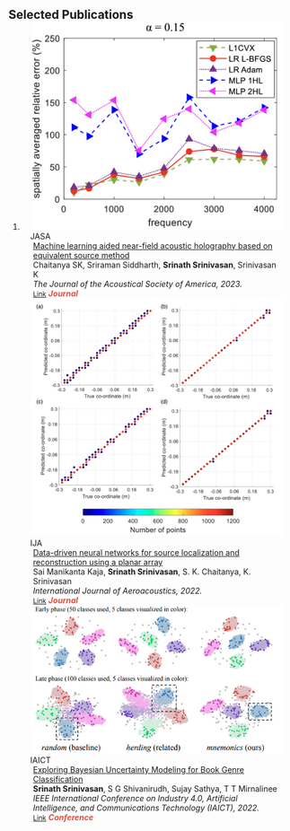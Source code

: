 <h2 id="publications" style="margin: 2px 0px -15px;">Selected Publications</h2>

<div class="publications">
<ol class="bibliography">

<li>
<div class="pub-row">

  <div class="col-sm-3 abbr" style="position: relative;padding-right: 15px;padding-left: 15px;">
    <img src="assets/img/jasa.png" class="teaser img-fluid z-depth-1">
    <abbr class="badge">JASA</abbr>
  </div>

  <div class="col-sm-9" style="position: relative;padding-right: 15px;padding-left: 20px;">
    <div class="title"><a href="https://doi.org/10.1121/10.0017115">Machine learning aided near-field acoustic holography based on equivalent source method</a></div>
    <div class="author">Chaitanya SK, Sriraman Siddharth, <strong>Srinath Srinivasan</strong>, Srinivasan K</div>
    <div class="periodical"><em>The Journal of the Acoustical Society of America</strong>, 2023.</em></div>
    <div class="links">
      <a href="https://doi.org/10.1121/10.0017115" class="btn btn-sm z-depth-0" role="button" target="_blank" style="font-size:12px;">Link</a>
      <strong><i style="color:#e74d3c">Journal</i></strong>
    </div>
  </div>
</div>

<div class="pub-row">

  <div class="col-sm-3 abbr" style="position: relative;padding-right: 15px;padding-left: 15px;">
    <img src="assets/img/ija.png" class="teaser img-fluid z-depth-1">
    <abbr class="badge">IJA</abbr>
  </div>

  <div class="col-sm-9" style="position: relative;padding-right: 15px;padding-left: 20px;">
    <div class="title"><a href="">Data-driven neural networks for source localization and reconstruction using a planar array</a></div>
    <div class="author">Sai Manikanta Kaja, <strong>Srinath Srinivasan</strong>, S. K. Chaitanya, K. Srinivasan</div>
    <div class="periodical"><em>International Journal of Aeroacoustics</strong>, 2022.</em></div>
    <div class="links">
      <a href="https://doi.org/10.1177/1475472X221136884" class="btn btn-sm z-depth-0" role="button" target="_blank" style="font-size:12px;">Link</a>
      <strong><i style="color:#e74d3c">Journal</i></strong>
    </div>
  </div>
</div>

<div class="pub-row">

  <div class="col-sm-3 abbr" style="position: relative;padding-right: 15px;padding-left: 15px;">
    <img src="assets/img/teaser_example.png" class="teaser img-fluid z-depth-1">
    <abbr class="badge">IAICT</abbr>
  </div>

  <div class="col-sm-9" style="position: relative;padding-right: 15px;padding-left: 20px;">
    <div class="title"><a href="">Exploring Bayesian Uncertainty Modeling for
Book Genre Classification</a></div>
    <div class="author"><strong>Srinath Srinivasan</strong>, S G Shivanirudh, Sujay Sathya, T T Mirnalinee</div>
    <div class="periodical"><em>IEEE International Conference on Industry 4.0, Artificial Intelligence, and Communications Technology (IAICT)</strong>, 2022.</em></div>
    <div class="links">
      <a href="https://doi.org/10.1109/IAICT55358.2022.9887417" class="btn btn-sm z-depth-0" role="button" target="_blank" style="font-size:12px;">Link</a>
      <strong><i style="color:#e74d3c">Conference</i></strong>
    </div>
  </div>
</div>
</li>
  
<br>

</ol>
</div>

<!-- <div class="pub-row">

  <div class="col-sm-3 abbr" style="position: relative;padding-right: 15px;padding-left: 15px;">
    <img src="assets/img/teaser_example.png" class="teaser img-fluid z-depth-1">
    <abbr class="badge">CVPR</abbr>
  </div>

  <div class="col-sm-9" style="position: relative;padding-right: 15px;padding-left: 20px;">
    <div class="title"><a href="https://arxiv.org/pdf/2002.10211.pdf">Mnemonics Training: Multi-Class Incremental Learning without Forgetting</a></div>
    <div class="author"><strong>Yaoyao Liu</strong>, Yuting Su, An-An Liu, Bernt Schiele, Qianru Sun</div>
    <div class="periodical"><em>IEEE/CVF Conference on Computer Vision and Pattern Recognition <strong>(CVPR)</strong>, 2020.</em></div>
    <div class="links">
      <a href="https://arxiv.org/pdf/2002.10211.pdf" class="btn btn-sm z-depth-0" role="button" target="_blank" style="font-size:12px;">PDF</a>
      <a href="https://github.com/yaoyao-liu/mnemonics" class="btn btn-sm z-depth-0" role="button" target="_blank" style="font-size:12px;">Code</a>
      <a href="https://class-il.mpi-inf.mpg.de/mnemonics/" class="btn btn-sm z-depth-0" role="button" target="_blank" style="font-size:12px;">Project Page</a>
      <a href="https://dblp.uni-trier.de/rec/conf/cvpr/LiuSLSS20.html?view=bibtex" class="btn btn-sm z-depth-0" role="button" target="_blank" style="font-size:12px;">BibTex</a>
      <strong><i style="color:#e74d3c">Oral Presentation</i></strong>
    </div>
  </div>
</div> -->
